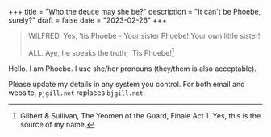 +++
title = "Who the deuce may she be?"
description = "It can't be Phoebe, surely?"
draft = false
date = "2023-02-26"
+++

> WILFRED.					Yes, 'tis Phoebe -
>		Your sister Phoebe!  Your own little sister!
>
> ALL.					Aye, he speaks the truth;
>		'Tis Phoebe![^1]

[^1]: Gilbert & Sullivan, The Yeomen of the Guard, Finale Act 1. Yes, this is the source of my name.

Hello. I am Phoebe. I use she/her pronouns (they/them is also acceptable).

Please update my details in any system you control. For both email and website, `pjgill.net` replaces `bjgill.net`.
